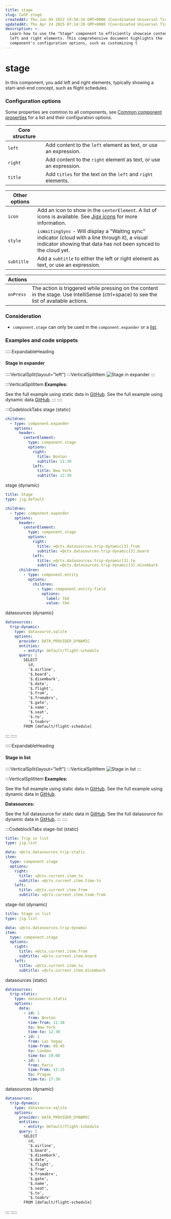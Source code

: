 ```yaml
---
title: stage
slug: Cw5F-stage
createdAt: Thu Jun 09 2022 19:58:34 GMT+0000 (Coordinated Universal Time)
updatedAt: Thu Apr 24 2025 07:14:20 GMT+0000 (Coordinated Universal Time)
description: >-
  Learn how to use the "Stage" component to efficiently showcase content with
  left and right elements. This comprehensive document highlights the
  component's configuration options, such as customizing t
---
```


# stage

In this component, you add left and right elements, typically showing a start-and-end concept, such as flight schedules.

### Configuration options

Some properties are common to all components, see [Common component properties](docId:LLnTD-rxe8FmH7WpC5cZb) for a list and their configuration options.

| **Core structure** |                                                                   |
| ------------------ | ----------------------------------------------------------------- |
| `left`             | Add content to the `left` element as text, or use an expression.  |
| `right`            | Add content to the `right` element as text, or use an expression. |
| `title`            | Add `titles` for the text on the `left` and `right` elements.     |

| **Other options** |                                                                                                                                                                      |
| ----------------- | -------------------------------------------------------------------------------------------------------------------------------------------------------------------- |
| `icon`            | Add an icon to show in the `centerElement`. A list of icons is available. See [Jigx icons](https://docs.jigx.com/jigx-icons) for more information.                   |
| `style`           | `isWaitingSync` - Will display a "Waiting sync" indicator (cloud with a line through it), a visual indicator showing that data has not been synced to the cloud yet. |
| `subtitle`        | Add a `subtitle` to either the left or right element as text, or use an expression.                                                                                  |

| **Actions** |                                                                                                                                         |
| ----------- | --------------------------------------------------------------------------------------------------------------------------------------- |
| `onPress`   | The action is triggered while pressing on the content in the stage. Use IntelliSense (ctrl+space) to see the list of available actions. |

### Consideration

* `component.stage` can only be used in the `component.expander` or a [list](../list/stage.md).

### Examples and code snippets

:::::ExpandableHeading

#### Stage in expander

::::VerticalSplit{layout="left"} :::VerticalSplitItem ![Stage in expander](https://archbee-image-uploads.s3.amazonaws.com/x7vdIDH6-ScTprfmi2XXX/BQUOSOOooTNZSRT6fBCoU_dqf676mvwvyz4w1feir5qstageiphone13blueportrait.png) :::

:::VerticalSplitItem **Examples:**

See the full example using static data in [GitHub](https://github.com/jigx-com/jigx-samples/blob/main/quickstart/jigx-samples/jigs/jigx-components/stage/static-data/stage.jigx). See the full example using dynamic data [GitHub](https://github.com/jigx-com/jigx-samples/blob/main/quickstart/jigx-samples/jigs/jigx-components/stage/dynamic-data/stage-dynamic.jigx). ::: ::::

:::CodeblockTabs stage (static)

```yaml
children:
  - type: component.expander
    options:
      header:
        centerElement:
          type: component.stage
          options:
            right:
              title: Boston
              subtitle: 11:30
            left:
              title: New York
              subtitle: 12:30
```

stage (dynamic)

```yaml
title: Stage
type: jig.default

children:
  - type: component.expander
    options:
      header:
        centerElement:
          type: component.stage
          options:
            right:
              title: =@ctx.datasources.trip-dynamic[3].from
              subtitle: =@ctx.datasources.trip-dynamic[3].board
            left:
              title: =@ctx.datasources.trip-dynamic[3].to
              subtitle: =@ctx.datasources.trip-dynamic[3].disembark
      children:
        - type: component.entity
          options:
            children:
              - type: component.entity-field
                options:
                  label: tbd
                  value: tbd
```

datasources (dynamic)

```yaml
datasources:
  trip-dynamic:
    type: datasource.sqlite
    options:
      provider: DATA_PROVIDER_DYNAMIC
      entities:
        - entity: default/flight-schedule
      query: |
        SELECT 
          id, 
          '$.airline', 
          '$.board', 
          '$.disembark', 
          '$.date', 
          '$.flight', 
          '$.from', 
          '$.fromabrv', 
          '$.gate', 
          '$.name', 
          '$.seat', 
          '$.to', 
          '$.toabrv' 
        FROM [default/flight-schedule]
```

::: :::::

:::::ExpandableHeading

#### Stage in list

::::VerticalSplit{layout="left"} :::VerticalSplitItem ![Stage in list](https://archbee-image-uploads.s3.amazonaws.com/x7vdIDH6-ScTprfmi2XXX/8oR-ecX43O27thnShsgId_mlmkhpfrzwatv8spkkz7vstageiphone13blueportrait.png) :::

:::VerticalSplitItem **Examples:**

See the full example using static data in [GitHub](https://github.com/jigx-com/jigx-samples/blob/main/quickstart/jigx-samples/jigs/jigx-components/stage/static-data/stage-list.jigx). See the full example using dynamic data in [GitHub](https://github.com/jigx-com/jigx-samples/blob/main/quickstart/jigx-samples/jigs/jigx-components/stage/dynamic-data/stage-list-dynamic.jigx).

**Datasources:**

See the full datasource for static data in [GitHub](https://github.com/jigx-com/jigx-samples/blob/main/quickstart/jigx-samples/datasources/examples/trip-static.jigx). See the full datasource for dynamic data in [GitHub](https://github.com/jigx-com/jigx-samples/blob/main/quickstart/jigx-samples/datasources/adhoc-components/trip-dynamic.jigx). ::: ::::

:::CodeblockTabs stage-list (static)

```yaml
title: Trip in list
type: jig.list

data: =@ctx.datasources.trip-static
item:
  type: component.stage
  options:
    right:
      title: =@ctx.current.item.to
      subtitle: =@ctx.current.item.time-to
    left:
      title: =@ctx.current.item.from
      subtitle: =@ctx.current.item.time-from
```

stage-list (dynamic)

```yaml
title: Stage in list
type: jig.list

data: =@ctx.datasources.trip-dynamic
item:
  type: component.stage
  options:
    right:
      title: =@ctx.current.item.from
      subtitle: =@ctx.current.item.board
    left:
      title: =@ctx.current.item.to
      subtitle: =@ctx.current.item.disembark
```

datasources (static)

```yaml
datasources:
  trip-static:
    type: datasource.static
    options:
      data:
        - id: 1
          from: Boston
          time-from: 11:30
          to: New York
          time-to: 12:30
        - id: 1
          from: Las Vegas
          time-from: 09:45
          to: London
          time-to: 19:00
        - id: 1
          from: Paris
          time-from: 13:15
          to: Prague
          time-to: 17:30
```

datasources (dynamic)

```yaml
datasources:
  trip-dynamic:
    type: datasource.sqlite
    options:
      provider: DATA_PROVIDER_DYNAMIC
      entities:
        - entity: default/flight-schedule
      query: |
        SELECT 
          id, 
          '$.airline', 
          '$.board', 
          '$.disembark', 
          '$.date', 
          '$.flight', 
          '$.from', 
          '$.fromabrv', 
          '$.gate', 
          '$.name', 
          '$.seat', 
          '$.to', 
          '$.toabrv' 
        FROM [default/flight-schedule]
```

::: :::::
